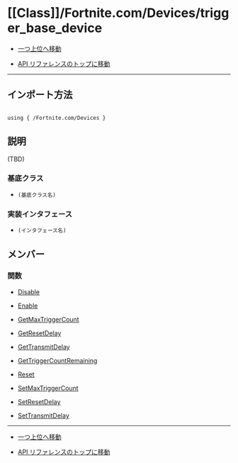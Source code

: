 # [[Class]]/Fortnite.com/Devices/trigger_base_device

- [一つ上位へ移動](../main.md)

- [API リファレンスのトップに移動](/main.md)

---

## インポート方法

```verse

using { /Fortnite.com/Devices }

```

## 説明

(TBD)

### 基底クラス

- `(基底クラス名)`

### 実装インタフェース

- `(インタフェース名)`

## メンバー

### 関数

- [Disable](./F_Disable/main.md)

- [Enable](./F_Enable/main.md)

- [GetMaxTriggerCount](./F_GetMaxTriggerCount/main.md)

- [GetResetDelay](./F_GetResetDelay/main.md)

- [GetTransmitDelay](./F_GetTransmitDelay/main.md)

- [GetTriggerCountRemaining](./F_GetTriggerCountRemaining/main.md)

- [Reset](./F_Reset/main.md)

- [SetMaxTriggerCount](./F_SetMaxTriggerCount/main.md)

- [SetResetDelay](./F_SetResetDelay/main.md)

- [SetTransmitDelay](./F_SetTransmitDelay/main.md)

---

- [一つ上位へ移動](../main.md)

- [API リファレンスのトップに移動](/main.md)
